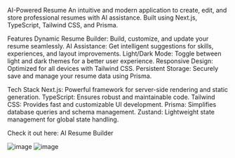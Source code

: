 
AI-Powered Resume
An intuitive and modern application to create, edit, and store professional resumes with AI assistance. Built using Next.js, TypeScript, Tailwind CSS, and Prisma.

Features
Dynamic Resume Builder: Build, customize, and update your resume seamlessly.
AI Assistance: Get intelligent suggestions for skills, experiences, and layout improvements.
Light/Dark Mode: Toggle between light and dark themes for a better user experience.
Responsive Design: Optimized for all devices with Tailwind CSS.
Persistent Storage: Securely save and manage your resume data using Prisma.

Tech Stack
Next.js: Powerful framework for server-side rendering and static generation.
TypeScript: Ensures robust and maintainable code.
Tailwind CSS: Provides fast and customizable UI development.
Prisma: Simplifies database queries and schema management.
Zustand: Lightweight state management for global state handling.


Check it out here: AI Resume Builder

![image](https://github.com/user-attachments/assets/9eade5af-c917-4ad3-add2-c7dd08c0aec9)
![image](https://github.com/user-attachments/assets/7b927ded-916d-4e13-b48d-0d6d1fa48602)
